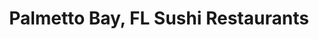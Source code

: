 ---
layout: city
title: Palmetto Bay, FL Sushi Restaurants
permalink: /florida/palmetto-bay/
stateAbbr: FL
stateName: Florida
cityName: Palmetto Bay

---